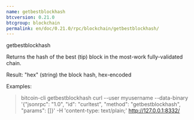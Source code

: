 ```yaml
---
name: getbestblockhash
btcversion: 0.21.0
btcgroup: blockchain
permalink: en/doc/0.21.0/rpc/blockchain/getbestblockhash/
---
```


getbestblockhash

Returns the hash of the best (tip) block in the most-work fully-validated chain.

Result:
"hex"    (string) the block hash, hex-encoded

Examples:
> bitcoin-cli getbestblockhash 
> curl --user myusername --data-binary '{"jsonrpc": "1.0", "id": "curltest", "method": "getbestblockhash", "params": []}' -H 'content-type: text/plain;' http://127.0.0.1:8332/


